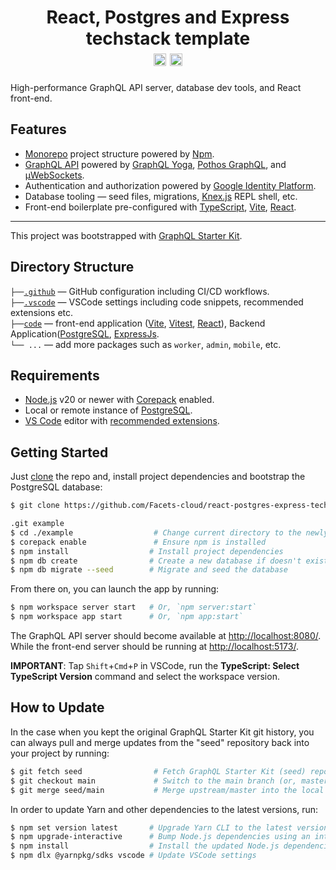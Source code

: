 <h1 align="center">
  React, Postgres and Express techstack template
  <br>
  <a href="http://www.typescriptlang.org/"><img src="https://img.shields.io/badge/%3C%2F%3E-TypeScript-%230074c1.svg?style=flat-square" height="20"></a>
  <a href="https://github.com/kriasoft/react-postgres-express-techstack-template/stargazers"><img src="https://img.shields.io/github/stars/kriasoft/react-postgres-express-techstack-template.svg?style=social&label=Star&maxAge=3600" height="20"></a>
</h1>

High-performance GraphQL API server, database dev tools, and React front-end.

## Features

- [Monorepo](https://yarnpkg.com/features/workspaces) project structure powered by [Npm](https://yarnpkg.com/).
- [GraphQL API](https://graphql.org/) powered by [GraphQL Yoga](https://the-guild.dev/graphql/yoga-server), [Pothos GraphQL](https://pothos-graphql.dev/), and [μWebSockets](https://github.com/uNetworking/uWebSockets.js).
- Authentication and authorization powered by [Google Identity Platform](https://cloud.google.com/identity-platform).
- Database tooling — seed files, migrations, [Knex.js](https://knexjs.org/) REPL shell, etc.
- Front-end boilerplate pre-configured with [TypeScript](https://www.typescriptlang.org/), [Vite](https://vitejs.dev/), [React](https://beta.reactjs.org/).

---

This project was bootstrapped with [GraphQL Starter Kit](https://github.com/kriasoft/graphql-starter-kit).

## Directory Structure

`├──`[`.github`](.github) — GitHub configuration including CI/CD workflows.<br>
`├──`[`.vscode`](.vscode) — VSCode settings including code snippets, recommended extensions etc.<br>
`├──`[`code`](./code) — front-end application ([Vite](https://vitejs.dev/), [Vitest](https://vitest.dev/), [React](https://reactjs.org/)), Backend Application([PostgreSQL](https://www.postgresql.org/), [ExpressJs](https://expressjs.com/).<br>
`└── ...` — add more packages such as `worker`, `admin`, `mobile`, etc.

## Requirements

- [Node.js](https://nodejs.org/) v20 or newer with [Corepack](https://nodejs.org/api/corepack.html) enabled.
- Local or remote instance of [PostgreSQL](https://www.postgresql.org/).
- [VS Code](https://code.visualstudio.com/) editor with [recommended extensions](.vscode/extensions.json).

## Getting Started

Just [clone](https://github.com/Facets-cloud/graphql-starter-kit/generate) the repo
and, install project dependencies and bootstrap the PostgreSQL database:

```bash
$ git clone https://github.com/Facets-cloud/react-postgres-express-techstack-template

.git example
$ cd ./example                  # Change current directory to the newly created one
$ corepack enable               # Ensure npm is installed
$ npm install                  # Install project dependencies
$ npm db create                # Create a new database if doesn't exist
$ npm db migrate --seed        # Migrate and seed the database
```

From there on, you can launch the app by running:

```bash
$ npm workspace server start   # Or, `npm server:start`
$ npm workspace app start      # Or, `npm app:start`
```

The GraphQL API server should become available at [http://localhost:8080/](http://localhost:8080/).<br>
While the front-end server should be running at [http://localhost:5173/](http://localhost:5173/).

**IMPORTANT**: Tap `Shift`+`Cmd`+`P` in VSCode, run the **TypeScript: Select TypeScript Version** command and select the workspace version.

## How to Update

In the case when you kept the original GraphQL Starter Kit git history, you can
always pull and merge updates from the "seed" repository back into your
project by running:

```bash
$ git fetch seed                # Fetch GraphQL Starter Kit (seed) repository
$ git checkout main             # Switch to the main branch (or, master branch)
$ git merge seed/main           # Merge upstream/master into the local branch
```

In order to update Yarn and other dependencies to the latest versions, run:

```bash
$ npm set version latest       # Upgrade Yarn CLI to the latest version
$ npm upgrade-interactive      # Bump Node.js dependencies using an interactive mode
$ npm install                  # Install the updated Node.js dependencies
$ npm dlx @yarnpkg/sdks vscode # Update VSCode settings
```
